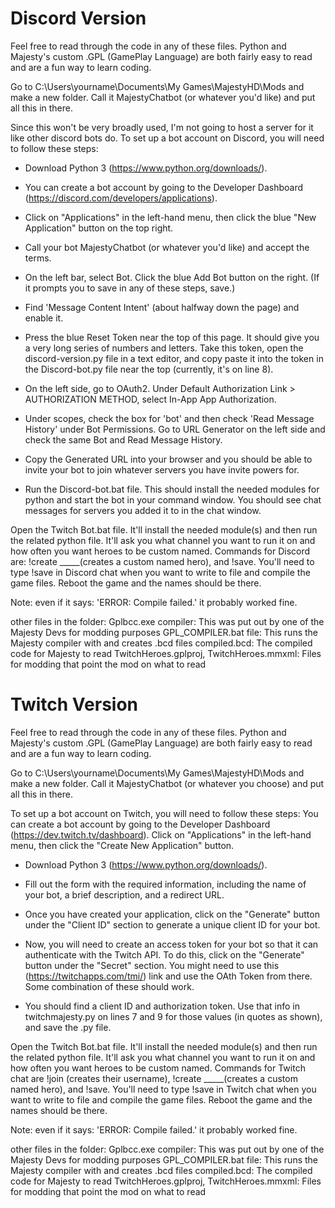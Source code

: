 # Discord Version
Feel free to read through the code in any of these files. Python and Majesty's custom .GPL (GamePlay Language) are both fairly easy to read and are a fun way to learn coding.

Go to C:\Users\yourname\Documents\My Games\MajestyHD\Mods
and make a new folder. Call it MajestyChatbot (or whatever you'd like) and put all this in there.



Since this won't be very broadly used, I'm not going to host a server for it like other discord bots do. To set up a bot account on Discord, you will need to follow these steps:

- Download Python 3 (https://www.python.org/downloads/). 

- You can create a bot account by going to the Developer Dashboard (https://discord.com/developers/applications).

- Click on "Applications" in the left-hand menu, then click the blue "New Application" button on the top right.

- Call your bot MajestyChatbot (or whatever you'd like) and accept the terms.

- On the left bar, select Bot. Click the blue Add Bot button on the right. (If it prompts you to save in any of these steps, save.)

- Find 'Message Content Intent' (about halfway down the page) and enable it.

- Press the blue Reset Token near the top of this page. It should give you a very long series of numbers and letters. Take this token, open the discord-version.py file in a text editor, and copy paste it into the token in the Discord-bot.py file near the top (currently, it's on line 8).

- On the left side, go to OAuth2. Under Default Authorization Link > AUTHORIZATION METHOD, select In-App App Authorization.

- Under scopes, check the box for 'bot' and then check 'Read Message History' under Bot Permissions. Go to URL Generator on the left side and check the same Bot and Read Message History.

- Copy the Generated URL into your browser and you should be able to invite your bot to join whatever servers you have invite powers for.

- Run the Discord-bot.bat file. This should install the needed modules for python and start the bot in your command window. You should see chat messages for servers you added it to in the chat window.



Open the Twitch Bot.bat file. It'll install the needed module(s) and then run the related python file.
It'll ask you what channel you want to run it on and how often you want heroes to be custom named. 
Commands for Discord are: !create _____(creates a custom named hero), and !save. You'll need to type !save in Discord chat when you want to write to file and compile the game files. Reboot the game and the names should be there.

Note: even if it says: 'ERROR: Compile failed.' it probably worked fine.

other files in the folder:
Gplbcc.exe compiler: This was put out by one of the Majesty Devs for modding purposes
GPL_COMPILER.bat file: This runs the Majesty compiler with and creates .bcd files
compiled.bcd: The compiled code for Majesty to read
TwitchHeroes.gplproj, TwitchHeroes.mmxml: Files for modding that point the mod on what to read



# Twitch Version
Feel free to read through the code in any of these files. Python and Majesty's custom .GPL (GamePlay Language) are both fairly easy to read and are a fun way to learn coding.

Go to C:\Users\yourname\Documents\My Games\MajestyHD\Mods
and make a new folder. Call it MajestyChatbot (or whatever you choose) and put all this in there.

To set up a bot account on Twitch, you will need to follow these steps:
You can create a bot account by going to the Developer Dashboard (https://dev.twitch.tv/dashboard).
Click on "Applications" in the left-hand menu, then click the "Create New Application" button.

- Download Python 3 (https://www.python.org/downloads/). 

- Fill out the form with the required information, including the name of your bot, a brief description, and a redirect URL.

- Once you have created your application, click on the "Generate" button under the "Client ID" section to generate a unique client ID for your bot.

- Now, you will need to create an access token for your bot so that it can authenticate with the Twitch API. To do this, click on the "Generate" button under the "Secret" section.
You might need to use this (https://twitchapps.com/tmi/) link and use the OAth Token from there. Some combination of these should work.

- You should find a client ID and authorization token. Use that info in twitchmajesty.py on lines 7 and 9 for those values (in quotes as shown), and save the .py file.



Open the Twitch Bot.bat file. It'll install the needed module(s) and then run the related python file. 
It'll ask you what channel you want to run it on and how often you want heroes to be custom named. Commands for Twitch chat are !join (creates their username), !create _____(creates a custom named hero), and !save. You'll need to type !save in Twitch chat when you want to write to file and compile the game files. Reboot the game and the names should be there.

Note: even if it says: 'ERROR: Compile failed.' it probably worked fine.

other files in the folder:
Gplbcc.exe compiler: This was put out by one of the Majesty Devs for modding purposes
GPL_COMPILER.bat file: This runs the Majesty compiler with and creates .bcd files
compiled.bcd: The compiled code for Majesty to read
TwitchHeroes.gplproj, TwitchHeroes.mmxml: Files for modding that point the mod on what to read
